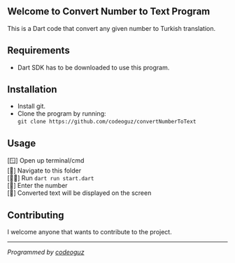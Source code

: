 ## Welcome to Convert Number to Text Program
This is a Dart code that convert any given number to Turkish translation.

## Requirements
- Dart SDK has to be downloaded to use this program.

## Installation
- Install git.
- Clone the program by running: <br>
```git clone https://github.com/codeoguz/convertNumberToText```

## Usage
[🪟] Open up terminal/cmd <br>
[📂] Navigate to this folder <br>
[🧑‍💻] Run ```dart run start.dart``` <br>
[🔢] Enter the number <br>
[📱] Converted text will be displayed on the screen <br>

## Contributing
I welcome anyone that wants to contribute to the project.

<hr/>

*Programmed by [codeoguz](github.com/codeoguz)*
